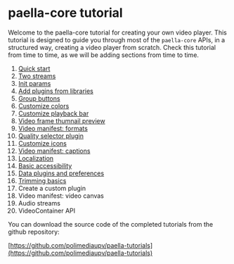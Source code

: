# paella-core tutorial

Welcome to the paella-core tutorial for creating your own video player. This tutorial is designed to guide you through most of the `paella-core` APIs, in a structured way, creating a video player from scratch. Check this tutorial from time to time, as we will be adding sections from time to time.

1. [Quick start](quick_start.md)
2. [Two streams](two_streams.md)
3. [Init params](init_params.md)
4. [Add plugins from libraries](add_plugins.md)
5. [Group buttons](group_buttons.md)
6. [Customize colors](customize_colors.md)
7. [Customize playback bar](customize_playback_bar.md)
8. [Video frame thumnail preview](video_frames_preview.md)
9. [Video manifest: formats](video_formats.md)
10. [Quality selector plugin](quality_selector.md)
11. [Customize icons](customize_icons.md)
12. [Video manifest: captions](video_manifest_captions.md)
13. [Localization](localization.md)
14. [Basic accessibility](accessibility.md)
15. [Data plugins and preferences](data_plugins_and_preferences.md)
16. [Trimming basics](trimming_basics.md)
17. Create a custom plugin
18. Video manifest: video canvas
19. Audio streams
20. VideoContainer API


You can download the source code of the completed tutorials from the github repository:

[https://github.com/polimediaupv/paella-tutorials](https://github.com/polimediaupv/paella-tutorials)

